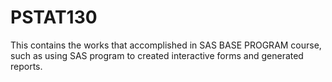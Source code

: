 # PSTAT130
This contains the works that accomplished in SAS BASE PROGRAM course, such as using SAS program to created interactive forms and generated reports.
